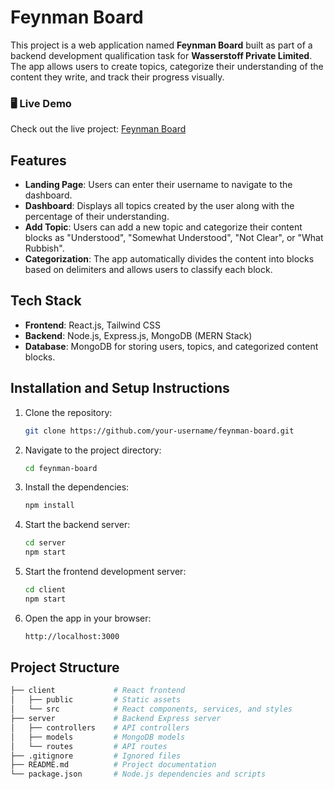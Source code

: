 # Feynman Board

This project is a web application named **Feynman Board** built as part of a backend development qualification task for **Wasserstoff Private Limited**. The app allows users to create topics, categorize their understanding of the content they write, and track their progress visually.

### 🖥️ Live Demo

Check out the live project: [Feynman Board](https://feynman-board-esawymgre-ajitrauts-projects.vercel.app/)

## Features

- **Landing Page**: Users can enter their username to navigate to the dashboard.
- **Dashboard**: Displays all topics created by the user along with the percentage of their understanding.
- **Add Topic**: Users can add a new topic and categorize their content blocks as "Understood", "Somewhat Understood", "Not Clear", or "What Rubbish".
- **Categorization**: The app automatically divides the content into blocks based on delimiters and allows users to classify each block.

## Tech Stack

- **Frontend**: React.js, Tailwind CSS
- **Backend**: Node.js, Express.js, MongoDB (MERN Stack)
- **Database**: MongoDB for storing users, topics, and categorized content blocks.

## Installation and Setup Instructions

1. Clone the repository:

    ```bash
    git clone https://github.com/your-username/feynman-board.git
    ```

2. Navigate to the project directory:

    ```bash
    cd feynman-board
    ```

3. Install the dependencies:

    ```bash
    npm install
    ```

4. Start the backend server:

    ```bash
    cd server
    npm start
    ```

5. Start the frontend development server:

    ```bash
    cd client
    npm start
    ```

6. Open the app in your browser:

    ```bash
    http://localhost:3000
    ```

## Project Structure

```bash
├── client             # React frontend
│   ├── public         # Static assets
│   └── src            # React components, services, and styles
├── server             # Backend Express server
│   ├── controllers    # API controllers
│   ├── models         # MongoDB models
│   └── routes         # API routes
├── .gitignore         # Ignored files
├── README.md          # Project documentation
└── package.json       # Node.js dependencies and scripts

